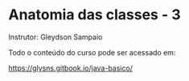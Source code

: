 # Anatomia das classes - 3  

Instrutor: Gleydson Sampaio

Todo o conteúdo do curso pode ser acessado em: 

https://glysns.gitbook.io/java-basico/ 


